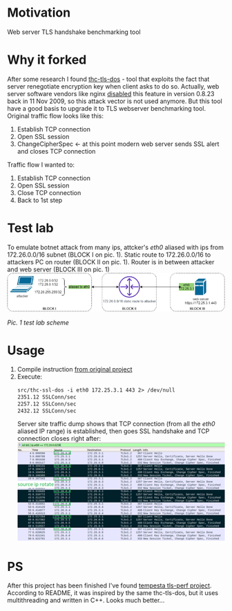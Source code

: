 # Motivation
Web server TLS handshake benchmarking tool

# Why it forked
After some research I found [thc-tls-dos](https://github.com/azet/thc-tls-dos) - tool
that exploits the fact that server renegotiate encryption key when client asks to do so.
Actually, web server software vendors like nginx [disabled](http://nginx.org/en/CHANGES-1.18) this feature in
version 0.8.23 back in 11 Nov 2009, so this attack vector
is not used anymore. But this tool have a good basis to upgrade it to TLS webserver benchmarking tool. Original traffic flow looks like this:
1. Establish TCP connection
2. Open SSL session
3. ChangeCipherSpec <- at this point modern web server sends SSL alert and closes TCP connection

Traffic flow I wanted to:
1. Establish TCP connection
2. Open SSL session
3. Close TCP connection
4. Back to 1st step

# Test lab
To emulate botnet attack from many ips, attcker's _eth0_ aliased with ips from
 172.26.0.0/16 subnet (BLOCK I on pic. 1). Static route to 172.26.0.0/16 to attackers PC on router
  (BLOCK II on pic. 1). Router is in between attacker and web server (BLOCK III on pic. 1)
![scheme pic. 1](doc/test_lab_scheme.png)

_Pic. 1 test lab scheme_

# Usage
1. Compile instruction [from original project](https://github.com/azet/thc-tls-dos/blob/master/README.TXT)
2. Execute:
    ```
    src/thc-ssl-dos -i eth0 172.25.3.1 443 2> /dev/null
    2351.12 SSLConn/sec
    2257.12 SSLConn/sec
    2432.12 SSLConn/sec
    ```
    Server site traffic dump shows that TCP connection (from all the _eth0_ aliased IP range) is established,
     then goes SSL handshake and TCP connection closes right after:
    ![traffic_dump](doc/thc_dump_expl.png)
    
# PS
After this project has been finished I've found [tempesta tls-perf project](https://github.com/tempesta-tech/tls-perf).
According to README, it was inspired by the same thc-tls-dos, but it uses multithreading and written in C++.
Looks much better...
